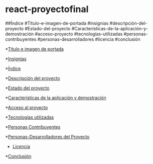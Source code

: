 # react-proyectofinal

##Índice
#Título-e-imagen-de-portada
#insignias
#descripción-del-proyecto
#Estado-del-proyecto
#Características-de-la-aplicación-y-demostración
#acceso-proyecto
#tecnologías-utilizadas
#personas-contribuyentes
#personas-desarrolladores
#licencia
#conclusión

*[Título e imagen de portada](#Título-e-imagen-de-portada)

*[Insignias](#insignias)

*[Índice](#índice)

*[Descripción del proyecto](#descripción-del-proyecto)

*[Estado del proyecto](#Estado-del-proyecto)

*[Características de la aplicación y demostración](#Características-de-la-aplicación-y-demostración)

*[Acceso al proyecto](#acceso-proyecto)

*[Tecnologías utilizadas](#tecnologías-utilizadas)

*[Personas Contribuyentes](#personas-contribuyentes)

*[Personas-Desarrolladores del Proyecto](#personas-desarrolladores)

* [Licencia](#licencia)

*[Conclusión](#conclusión)
